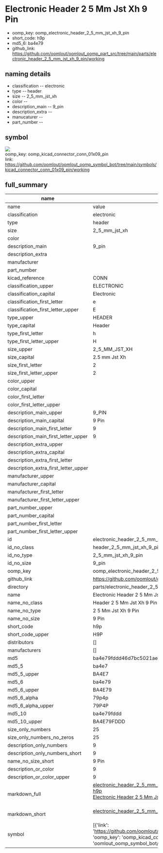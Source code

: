 # Electronic Header 2 5 Mm Jst Xh 9 Pin

  
* oomp_key: oomp_electronic_header_2_5_mm_jst_xh_9_pin 
* short_code: h9p
* md5_6: ba4e79  
* github_link: https://github.com/oomlout/oomlout_oomp_part_src/tree/main/parts/electronic_header_2_5_mm_jst_xh_9_pin/working  
## naming details
* classification -- electronic
* type -- header
* size -- 2_5_mm_jst_xh
* color -- 
* description_main -- 9_pin
* description_extra -- 
* manucaturer -- 
* part_number -- 



## symbol

![](symbol/{index}/working/working_600.png)  
oomp_key: oomp_kicad_connector_conn_01x09_pin  
link: https://github.com/oomlout/oomlout_oomp_symbol_bot/tree/main/symbols/kicad_connector_conn_01x09_pin/working  


## full_summary
| name | value | 
| --- | --- | 
| name | value | 
| classification | electronic | 
| type | header | 
| size | 2_5_mm_jst_xh | 
| color |  | 
| description_main | 9_pin | 
| description_extra |  | 
| manufacturer |  | 
| part_number |  | 
| kicad_reference | CONN | 
| classification_upper | ELECTRONIC | 
| classification_capital | Electronic | 
| classification_first_letter | e | 
| classification_first_letter_upper | E | 
| type_upper | HEADER | 
| type_capital | Header | 
| type_first_letter | h | 
| type_first_letter_upper | H | 
| size_upper | 2_5_MM_JST_XH | 
| size_capital | 2.5 mm Jst Xh | 
| size_first_letter | 2 | 
| size_first_letter_upper | 2 | 
| color_upper |  | 
| color_capital |  | 
| color_first_letter |  | 
| color_first_letter_upper |  | 
| description_main_upper | 9_PIN | 
| description_main_capital | 9 Pin | 
| description_main_first_letter | 9 | 
| description_main_first_letter_upper | 9 | 
| description_extra_upper |  | 
| description_extra_capital |  | 
| description_extra_first_letter |  | 
| description_extra_first_letter_upper |  | 
| manufacturer_upper |  | 
| manufacturer_capital |  | 
| manufacturer_first_letter |  | 
| manufacturer_first_letter_upper |  | 
| part_number_upper |  | 
| part_number_capital |  | 
| part_number_first_letter |  | 
| part_number_first_letter_upper |  | 
| id | electronic_header_2_5_mm_jst_xh_9_pin | 
| id_no_class | header_2_5_mm_jst_xh_9_pin | 
| id_no_type | 2_5_mm_jst_xh_9_pin | 
| id_no_size | 9_pin | 
| oomp_key | oomp_electronic_header_2_5_mm_jst_xh_9_pin | 
| github_link | https://github.com/oomlout/oomlout_oomp_part_src/tree/main/parts/electronic_header_2_5_mm_jst_xh_9_pin/working | 
| directory | parts/electronic_header_2_5_mm_jst_xh_9_pin | 
| name | Electronic Header 2 5 Mm Jst Xh 9 Pin | 
| name_no_class | Header 2 5 Mm Jst Xh 9 Pin | 
| name_no_type | 2 5 Mm Jst Xh 9 Pin | 
| name_no_size | 9 Pin | 
| short_code | h9p | 
| short_code_upper | H9P | 
| distributors | [] | 
| manufacturers | [] | 
| md5 | ba4e79fddd46d7bc5021ae4d4c76e859 | 
| md5_5 | ba4e7 | 
| md5_5_upper | BA4E7 | 
| md5_6 | ba4e79 | 
| md5_6_upper | BA4E79 | 
| md5_6_alpha | 79p4p | 
| md5_6_alpha_upper | 79P4P | 
| md5_10 | ba4e79fddd | 
| md5_10_upper | BA4E79FDDD | 
| size_only_numbers | 25 | 
| size_only_numbers_no_zeros | 25 | 
| description_only_numbers | 9 | 
| description_only_numbers_short | 9 | 
| name_no_size_short | 9 Pin | 
| description_or_color | 9 | 
| description_or_color_upper | 9 | 
| markdown_full | [electronic_header_2_5_mm_jst_xh_9_pin](https://github.com/oomlout/oomlout_oomp_part_src/tree/main/parts/electronic_header_2_5_mm_jst_xh_9_pin/working)<br>[h9p](https://github.com/oomlout/oomlout_oomp_part_src/tree/main/parts/electronic_header_2_5_mm_jst_xh_9_pin/working)<br>[Electronic Header 2 5 Mm Jst Xh 9 Pin](https://github.com/oomlout/oomlout_oomp_part_src/tree/main/parts/electronic_header_2_5_mm_jst_xh_9_pin/working)<br><br> | 
| markdown_short | [electronic_header_2_5_mm_jst_xh_9_pin](https://github.com/oomlout/oomlout_oomp_part_src/tree/main/parts/electronic_header_2_5_mm_jst_xh_9_pin/working)<br><br> | 
| symbol | [{'link': 'https://github.com/oomlout/oomlout_oomp_symbol_bot/tree/main/symbols/kicad_connector_conn_01x09_pin', 'oomp_key': 'oomp_kicad_connector_conn_01x09_pin', 'directory': 'oomlout_oomp_symbol_bot/symbols/kicad_connector_conn_01x09_pin//working/working.kicad_sym', 'index': 0}] | 
